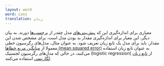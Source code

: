 ```yaml
---
layout: word
word: Loss
translation: زیان
---
```


معیاری برای اندازه‌گیری این که [پیش‌بینی‌های](/P/prediction) مدل چقدر از [برچسب‌ها](/L/label) دورند. به بیان دیگر، این معیار برای اندازه‌گیری مقدار بد بودن مدل است. برای مشخص شدن این مقدار، باید برای مدل یک تابع زیان تعریف شود. به عنوان مثال، مدل‌های رگرسیون خطی معمولا از [میانگین مربع خطاها (mean squared error)](</M/mean_squared_error_(mse)>) به عنوان تابع زیان استفاده می‌کنند، در حالی که مدل‌های رگرسیون لجستیک (logistic regression) از [تابع زیان لگاریتمی](/L/log_loss) استفاده می‌کنند.
